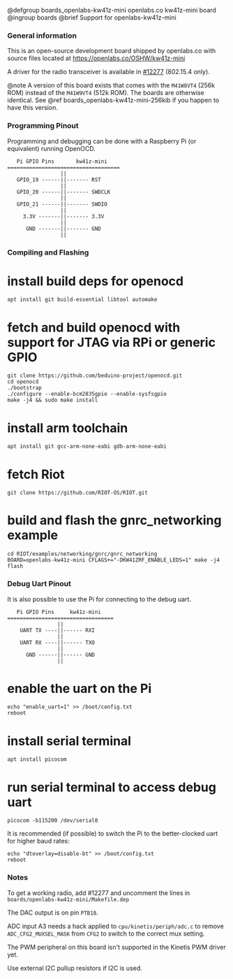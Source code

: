 @defgroup    boards_openlabs-kw41z-mini openlabs.co kw41z-mini board
@ingroup     boards
@brief       Support for openlabs-kw41z-mini

### General information

This is an open-source development board shipped by openlabs.co with
source files located at https://openlabs.co/OSHW/kw41z-mini

A driver for the radio transceiver is available in [#12277](https://github.com/RIOT-OS/RIOT/pull/12277)
(802.15.4 only).

@note A version of this board exists that comes with the `M41W8VT4` (256k ROM)
instead of the `M41W9VT4` (512k ROM). The boards are otherwise identical.
See @ref boards_openlabs-kw41z-mini-256kib if you happen to have this version.

### Programming Pinout

Programming and debugging can be done with a Raspberry Pi (or equivalent)
running OpenOCD.

       Pi GPIO Pins       kw41z-mini
    ====================================
                     ||
       GPIO_19 ------||------- RST
                     ||
       GPIO_20 ------||------- SWDCLK
                     ||
       GPIO_21 ------||------- SWDIO
                     ||
         3.3V -------||------- 3.3V
                     ||
          GND -------||------- GND
                     ||

### Compiling and Flashing

# install build deps for openocd

    apt install git build-essential libtool automake

# fetch and build openocd with support for JTAG via RPi or generic GPIO

    git clone https://github.com/beduino-project/openocd.git
    cd openocd
    ./bootstrap
    ./configure --enable-bcm2835gpio --enable-sysfsgpio
    make -j4 && sudo make install

# install arm toolchain

    apt install git gcc-arm-none-eabi gdb-arm-none-eabi

# fetch Riot

    git clone https://github.com/RIOT-OS/RIOT.git

# build and flash the gnrc_networking example

    cd RIOT/examples/networking/gnrc/gnrc_networking
    BOARD=openlabs-kw41z-mini CFLAGS+="-DKW41ZRF_ENABLE_LEDS=1" make -j4 flash

### Debug Uart Pinout

It is also possible to use the Pi for connecting to the debug uart.

       Pi GPIO Pins     kw41z-mini
    ==================================
                    ||
        UART TX ----||------ RXI
                    ||
        UART RX ----||------ TXO
                    ||
          GND ------||------ GND
                    ||

# enable the uart on the Pi

    echo "enable_uart=1" >> /boot/config.txt
    reboot

# install serial terminal

    apt install picocom

# run serial terminal to access debug uart

    picocom -b115200 /dev/serial0

It is recommended (if possible) to switch the Pi to the better-clocked
uart for higher baud rates:

    echo "dtoverlay=disable-bt" >> /boot/config.txt
    reboot

### Notes

To get a working radio, add #12277 and uncomment the lines in
`boards/openlabs-kw41z-mini/Makefile.dep`

The DAC output is on pin `PTB18`.

ADC input A3 needs a hack applied to `cpu/kinetis/periph/adc.c` to remove
`ADC_CFG2_MUXSEL_MASK` from `CFG2` to switch to the correct mux setting.

The PWM peripheral on this board isn't supported in the Kinetis PWM driver yet.

Use external I2C pullup resistors if I2C is used.
